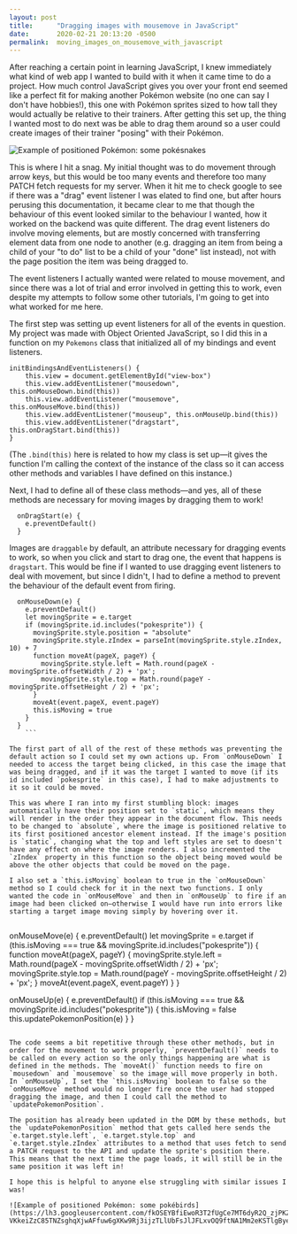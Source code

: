 ```yaml
---
layout: post
title:      "Dragging images with mousemove in JavaScript"
date:       2020-02-21 20:13:20 -0500
permalink:  moving_images_on_mousemove_with_javascript
---
```


After reaching a certain point in learning JavaScript, I knew immediately what kind of web app I wanted to build with it when it came time to do a project. How much control JavaScript gives you over your front end seemed like a perfect fit for making another Pokémon website (no one can say I don't have hobbies!), this one with Pokémon sprites sized to how tall they would actually be relative to their trainers. After getting this set up, the thing I wanted most to do next was be able to drag them around so a user could create images of their trainer "posing" with their Pokémon. 

![Example of positioned Pokémon: some pokésnakes](https://lh3.googleusercontent.com/0lZec60qbwGyMHA4PFz7yG8eAhpwMHn2Aoihmz28yIYYAi-wm6MTg_Zn2B4M2SpXEFL4AeqUl3U40hSawmWcYuGGh3qY_8eteJ0ALixCPfVHvTiZxzSKB0iG_b3RPdlY1bz_nWCuZw=w2400)

This is where I hit a snag. My initial thought was to do movement through arrow keys, but this would be too many events and therefore too many PATCH fetch requests for my server. When it hit me to check google to see if there was a "drag" event listener I was elated to find one, but after hours perusing this documentation, it became clear to me that though the behaviour of this event looked similar to the behaviour I wanted, how it worked on the backend was quite different. The drag event listeners do involve moving elements, but are mostly concerned with transferring element data from one node to another (e.g. dragging an item from being a child of your "to do" list to be a child of your "done" list instead), not  with the page position the item was being dragged to. 

The event listeners I actually wanted were related to mouse movement, and since there was a lot of trial and error involved in getting this to work, even despite my attempts to follow some other tutorials, I'm going to get into what worked for me here. 

The first step was setting up event listeners for all of the events in question. My project was made with Object Oriented JavaScript, so I did this in a function on my `Pokemons` class that initialized all of my bindings and event listeners. 

```
initBindingsAndEventListeners() {
    this.view = document.getElementById("view-box")
    this.view.addEventListener("mousedown", this.onMouseDown.bind(this))
    this.view.addEventListener("mousemove", this.onMouseMove.bind(this))
    this.view.addEventListener("mouseup", this.onMouseUp.bind(this))
    this.view.addEventListener("dragstart", this.onDragStart.bind(this))
}
```

(The `.bind(this)` here is related to how my class is set up—it gives the function I'm calling the context of the instance of the class so it can access other methods and variables I have defined on this instance.)

Next, I had to define all of these class methods—and yes, all of these methods are necessary for moving images by dragging them to work! 

```
  onDragStart(e) {
    e.preventDefault()
  }
```

Images are `draggable` by default, an attribute necessary for dragging events to work, so when you click and start to drag one, the event that happens is `dragstart`. This would be fine if I wanted to use dragging event listeners to deal with movement, but since I didn't, I had to define a method to prevent the behaviour of the default event from firing.

```
  onMouseDown(e) {
    e.preventDefault()
    let movingSprite = e.target
    if (movingSprite.id.includes("pokesprite")) {
      movingSprite.style.position = "absolute"
      movingSprite.style.zIndex = parseInt(movingSprite.style.zIndex, 10) + 7
      function moveAt(pageX, pageY) {
        movingSprite.style.left = Math.round(pageX - movingSprite.offsetWidth / 2) + 'px';
        movingSprite.style.top = Math.round(pageY - movingSprite.offsetHeight / 2) + 'px';
      }
      moveAt(event.pageX, event.pageY)
      this.isMoving = true
    }
  }
	```
	
The first part of all of the rest of these methods was preventing the default action so I could set my own actions up. From `onMouseDown` I needed to access the target being clicked, in this case the image that was being dragged, and if it was the target I wanted to move (if its id included `pokesprite` in this case), I had to make adjustments to it so it could be moved. 

This was where I ran into my first stumbling block: images automatically have their position set to `static`, which means they will render in the order they appear in the document flow. This needs to be changed to `absolute`, where the image is positioned relative to its first positioned ancestor element instead. If the image's position is `static`, changing what the top and left styles are set to doesn't have any effect on where the image renders. I also incremented the `zIndex` property in this function so the object being moved would be above the other objects that could be moved on the page. 

I also set a `this.isMoving` boolean to true in the `onMouseDown` method so I could check for it in the next two functions. I only wanted the code in `onMouseMove` and then in `onMouseUp` to fire if an image had been clicked on—otherwise I would have run into errors like starting a target image moving simply by hovering over it. 
	
```
onMouseMove(e) {
	e.preventDefault()
	let movingSprite = e.target
	if (this.isMoving === true && movingSprite.id.includes("pokesprite")) {
		function moveAt(pageX, pageY) {
			movingSprite.style.left = Math.round(pageX - movingSprite.offsetWidth / 2) + 'px';
			movingSprite.style.top = Math.round(pageY - movingSprite.offsetHeight / 2) + 'px';
		}
		moveAt(event.pageX, event.pageY)
	}
}

onMouseUp(e) {
	e.preventDefault()
	if (this.isMoving === true && movingSprite.id.includes("pokesprite")) {
		this.isMoving = false
		this.updatePokemonPosition(e)
	}
}
```

The code seems a bit repetitive through these other methods, but in order for the movement to work properly, `preventDefault()` needs to be called on every action so the only things happening are what is defined in the methods. The `moveAt()` function needs to fire on `mousedown` and `mousemove` so the image will move properly in both. In `onMouseUp`, I set the `this.isMoving` boolean to false so the `onMouseMove` method would no longer fire once the user had stopped dragging the image, and then I could call the method to `updatePokemonPosition`. 

The position has already been updated in the DOM by these methods, but the `updatePokemonPosition` method that gets called here sends the `e.target.style.left`, `e.target.style.top` and `e.target.style.zIndex` attributes to a method that uses fetch to send a PATCH request to the API and update the sprite's position there. This means that the next time the page loads, it will still be in the same position it was left in! 

I hope this is helpful to anyone else struggling with similar issues I was! 

![Example of positioned Pokémon: some pokébirds](https://lh3.googleusercontent.com/fkOSEYBfiEwoR3T2fUgCe7MT6dyR2Q_zjPKZQWptz-VKkeiZzC85TNZsghqXjwAFfuw6gXKw9Rj3ijzTLlUbFsJlJFLxvOQ9ftNA1Mm2eKSTlgByeBJYft2WDKDASlJMzs_jQrXtuw=w2400)






